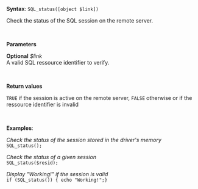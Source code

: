 **Syntax**: `SQL_status([object $link])`


Check the status of the SQL session on the remote server.

<br/>

**Parameters**

**Optional** *$link*
<br/>
   A valid SQL ressource identifier to verify.

<br/>

**Return values**

`TRUE` if the session is active on the remote server, `FALSE` otherwise or if the ressource identifier is invalid

<br/>

**Examples**:

*Check the status of the session stored in the driver's memory*
<br/>
`SQL_status();`


*Check the status of a given session*
<br/>
`SQL_status($resid);`


*Display "Working!" if the session is valid* <br/>
`if (SQL_status()) { echo "Working!";}`